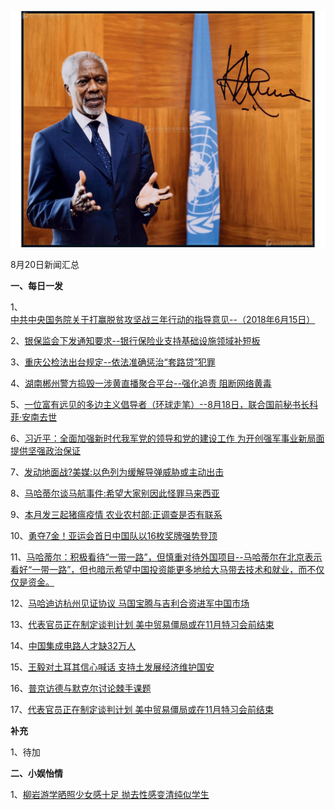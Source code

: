 ![08_01](.\08_20.jpg)

8月20日新闻汇总

**一、每日一发**

1、[中共中央国务院关于打赢脱贫攻坚战三年行动的指导意见--（2018年6月15日）](http://paper.people.com.cn/rmrb/html/2018-08/20/nw.D110000renmrb_20180820_1-01.htm)

2、[银保监会下发通知要求--银行保险业支持基础设施领域补短板](http://paper.people.com.cn/rmrb/html/2018-08/20/nw.D110000renmrb_20180820_4-02.htm)

3、[重庆公检法出台规定--依法准确惩治“套路贷”犯罪](http://paper.people.com.cn/rmrb/html/2018-08/20/nw.D110000renmrb_20180820_3-06.htm)

4、[湖南郴州警方捣毁一涉黄直播聚合平台--强化追责 阻断网络黄毒](http://paper.people.com.cn/rmrb/html/2018-08/20/nw.D110000renmrb_20180820_1-14.htm)

5、[一位富有远见的多边主义倡导者（环球走笔）--8月18日，联合国前秘书长科菲·安南去世](http://paper.people.com.cn/rmrb/html/2018-08/20/nw.D110000renmrb_20180820_6-21.htm)

6、[习近平：全面加强新时代我军党的领导和党的建设工作 为开创强军事业新局面提供坚强政治保证](http://news.163.com/18/0819/18/DPJG025I000189FH.html)

7、[发动地面战?美媒:以色列为缓解导弹威胁或主动出击](http://news.163.com/18/0820/01/DPK6O0KA0001899N.html)

8、[马哈蒂尔谈马航事件:希望大家别因此怪罪马来西亚](http://news.163.com/18/0819/19/DPJI7AH3000187VE.html)

9、[本月发三起猪瘟疫情 农业农村部:正调查是否有联系](http://news.163.com/18/0820/02/DPKBT1FJ0001899N.html)

10、[勇夺7金！亚运会首日中国队以16枚奖牌强势登顶](http://news.163.com/18/0820/00/DPK3HJB90001899N.html)

11、[马哈蒂尔：积极看待“一带一路”，但慎重对待外国项目--马哈蒂尔在北京表示看好“一带一路”，但也暗示希望中国投资能更多地给大马带去技术和就业，而不仅仅是资金。](http://www.ftchinese.com/story/001079014)

12、[马哈迪访杭州见证协议 马国宝腾与吉利合资进军中国市场](https://www.zaobao.com.sg/news/china/story20180819-884236)

13、[代表官员正在制定谈判计划 美中贸易僵局或在11月特习会前结束](https://www.zaobao.com.sg/news/world/story20180819-884246)

14、[中国集成电路人才缺32万人](https://www.zaobao.com.sg/finance/china/story20180820-884528)

15、[王毅对土耳其信心喊话 支持土发展经济维护国安](https://www.zaobao.com.sg/news/china/story20180820-884460)

16、[普京访德与默克尔讨论棘手课题](https://www.zaobao.com.sg/news/world/story20180820-884469)

17、[代表官员正在制定谈判计划 美中贸易僵局或在11月特习会前结束](https://www.zaobao.com.sg/news/world/story20180819-884246)



**补充**

1、待加



**二、小娱怡情**

1、[柳岩游学晒照少女感十足 抛去性感变清纯似学生](http://movie.67.com/jddt/2018/08/16/927207.html)